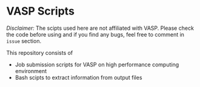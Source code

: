 # VASP Scripts
*Disclaimer:* The scipts used here are not affiliated with VASP. Please check the code before using and if you find any bugs, feel free to comment in `issue` section.

This repository consists of
- Job submission scripts for VASP on high performance computing environment
- Bash scipts to extract information from output files
